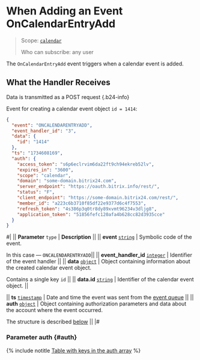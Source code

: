# When Adding an Event OnCalendarEntryAdd

> Scope: [`calendar`](../../scopes/permissions.md)
>
> Who can subscribe: any user

The `OnCalendarEntryAdd` event triggers when a calendar event is added.

## What the Handler Receives

Data is transmitted as a POST request {.b24-info}

Event for creating a calendar event object `id = 1414`:

```json
{
  "event": "ONCALENDARENTRYADD",
  "event_handler_id": "3",
  "data": {
    "id": "1414"
  },
  "ts": "1734608169",
  "auth": {
    "access_token": "s6p6eclrvim6da22ft9ch94ekreb52lv",
    "expires_in": "3600",
    "scope": "calendar",
    "domain": "some-domain.bitrix24.com",
    "server_endpoint": "https://oauth.bitrix.info/rest/",
    "status": "F",
    "client_endpoint": "https://some-domain.bitrix24.com/rest/",
    "member_id": "a223c6b3710f85df22e9377d6c4f7553",
    "refresh_token": "4s386p3q0tr8dy89xvmt96234v3dljg8",
    "application_token": "51856fefc120afa4b628cc82d3935cce"
  }
}
```

#|
|| **Parameter**
`type` | **Description** ||
|| **event**
[`string`][1] | Symbolic code of the event.

In this case — `ONCALENDARENTRYADD`||
|| **event_handler_id**
[`integer`][1] | Identifier of the event handler ||
|| **data**
[`object`][1] | Object containing information about the created calendar event object.

Contains a single key `id` ||
|| **data.id**
[`string`][1] | Identifier of the calendar event object. ||

|| **ts**
[`timestamp`][1] | Date and time the event was sent from the [event queue](../../events/index.md) ||
|| **auth**
[`object`][1] | Object containing authorization parameters and data about the account where the event occurred.

The structure is described [below](#auth) ||
|#

### Parameter auth {#auth}

{% include notitle [Table with keys in the auth array](../../../_includes/auth-params-in-events.md) %}

[1]: ../../data-types.md